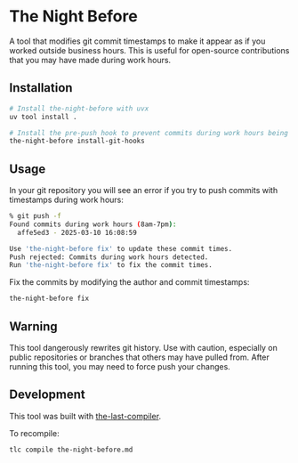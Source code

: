 # The Night Before

A tool that modifies git commit timestamps to make it appear as if you worked outside business hours. This is useful for open-source contributions that you may have made during work hours.

## Installation

```bash
# Install the-night-before with uvx
uv tool install .

# Install the pre-push hook to prevent commits during work hours being pushed to a remote repository
the-night-before install-git-hooks
```

## Usage

In your git repository you will see an error if you try to push commits with timestamps during work hours:

```bash
% git push -f
Found commits during work hours (8am-7pm):
  affe5ed3 - 2025-03-10 16:08:59

Use 'the-night-before fix' to update these commit times.
Push rejected: Commits during work hours detected.
Run 'the-night-before fix' to fix the commit times.
```

Fix the commits by modifying the author and commit timestamps:

```bash
the-night-before fix
```

## Warning

This tool dangerously rewrites git history. Use with caution, especially on public repositories or branches that others may have pulled from. After running this tool, you may need to force push your changes.

## Development

This tool was built with [the-last-compiler](https://github.com/james-lomax/the-last-compiler).

To recompile:

```bash
tlc compile the-night-before.md
```
